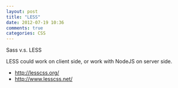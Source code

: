 ```yaml
---
layout: post
title: "LESS"
date: 2012-07-19 10:36
comments: true
categories: CSS
---
```


Sass v.s. LESS

LESS could work on client side, or work with NodeJS on server side.

+ http://lesscss.org/
+ http://www.lesscss.net/
